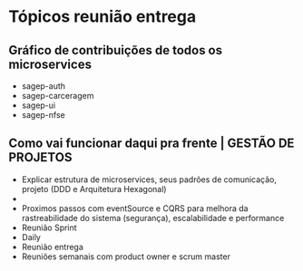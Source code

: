 # Tópicos reunião entrega

## Gráfico de contribuições de todos os microservices
* sagep-auth
* sagep-carceragem
* sagep-ui
* sagep-nfse

## Como vai funcionar daqui pra frente | GESTÃO DE PROJETOS
* Explicar estrutura de microservices, seus padrões de comunicação, projeto (DDD e Arquitetura Hexagonal)
* 
* Proximos passos com eventSource e CQRS para melhora da rastreabilidade do sistema (segurança), escalabilidade e performance
* Reunião Sprint
* Daily
* Reunião entrega
* Reuniões semanais com product owner e scrum master